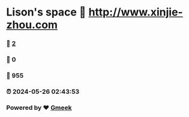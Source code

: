 # Lison's space :link: http://www.xinjie-zhou.com 
### :page_facing_up: [2](http://www.xinjie-zhou.com/tag.html) 
### :speech_balloon: 0 
### :hibiscus: 955 
### :alarm_clock: 2024-05-26 02:43:53 
### Powered by :heart: [Gmeek](https://github.com/Meekdai/Gmeek)
